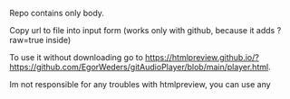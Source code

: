 Repo contains only body.

Copy url to file into input form (works only with github, because it adds ?raw=true inside)

To use it without downloading go to https://htmlpreview.github.io/?https://github.com/EgorWeders/gitAudioPlayer/blob/main/player.html. 

Im not responsible for any troubles with htmlpreview, you can use any
